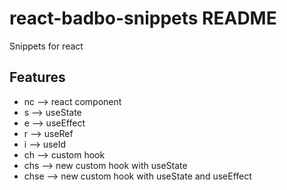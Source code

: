 # react-badbo-snippets README

Snippets for react

## Features

- nc --> react component
- s --> useState
- e --> useEffect
- r --> useRef
- i --> useId
- ch --> custom hook
- chs --> new custom hook with useState
- chse --> new custom hook with useState and useEffect
